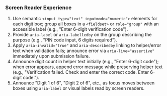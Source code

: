 ### Screen Reader Experience

1. Use semantic `<input type="text" inputmode="numeric">` elements for each digit box; group all boxes in a `<fieldset>` or `role="group"` with an accessible label (e.g., "Enter 6-digit verification code").
2. Provide `aria-label` or `aria-labelledby` on the group describing the purpose (e.g., "PIN code input, 6 digits required").
3. Apply `aria-invalid="true"` and `aria-describedby` linking to helper/error text when validation fails; announce error via `aria-live="assertive"` immediately upon submission failure.
4. Announce digit count in helper text initially (e.g., "Enter 6-digit code"); when error appears, append error message while preserving helper text (e.g., "Verification failed. Check and enter the correct code. Enter 6-digit code.").
5. Announce "Digit 1 of 6", "Digit 2 of 6", etc., as focus moves between boxes using `aria-label` or visual labels read by screen readers.